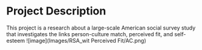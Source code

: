 # Project Description
This project is a research about a large-scale American social survey study that investigates the links person-culture match, perceived fit, and self-esteem
![image](Images/RSA_wit Perceived Fit/AC.png)
